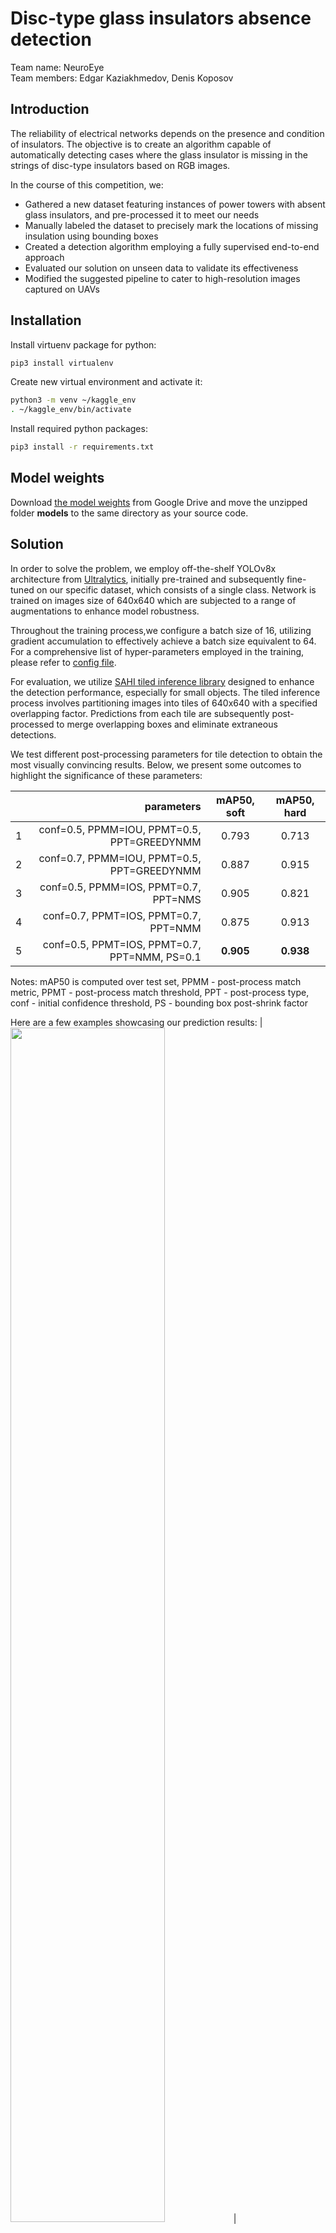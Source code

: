 # Disc-type glass insulators absence detection

Team name: NeuroEye  
Team members: Edgar Kaziakhmedov, Denis Koposov

## Introduction

The reliability of electrical networks depends on the presence and condition of insulators. The objective is to create an algorithm capable of automatically detecting cases where the glass insulator is missing in the strings of disc-type insulators based on RGB images.  

In the course of this competition, we:
* Gathered a new dataset featuring instances of power towers with absent glass insulators, and pre-processed it to meet our needs
* Manually labeled the dataset to precisely mark the locations of missing insulation using bounding boxes
* Created a detection algorithm employing a fully supervised end-to-end approach
* Evaluated our solution on unseen data to validate its effectiveness
* Modified the suggested pipeline to cater to high-resolution images captured on UAVs

## Installation

Install virtuenv package for python:
```sh
pip3 install virtualenv
```

Create new virtual environment and activate it:
```sh
python3 -m venv ~/kaggle_env
. ~/kaggle_env/bin/activate
```

Install required python packages:
```sh
pip3 install -r requirements.txt
```

## Model weights

Download [the model weights](https://drive.google.com/file/d/1gweLmrbDAfyAiRBXGQC2RS2wiYdlCJ3f/view?usp=sharing) from Google Drive and move the unzipped folder **models** to the same directory as your source code.

## Solution

In order to solve the problem, we employ off-the-shelf YOLOv8x architecture from [Ultralytics](https://docs.ultralytics.com/), initially pre-trained and subsequently fine-tuned on our specific dataset, which consists of a single class. Network is trained on images size of 640x640 which are subjected to a range of augmentations to enhance model robustness.  

Throughout the training process,we configure a batch size of 16, utilizing gradient accumulation to effectively achieve a batch size equivalent to 64. For a comprehensive list of hyper-parameters employed in the training, please refer to [config file](configs/train/yolov8x_adamw_best.yaml).  

For evaluation, we utilize [SAHI tiled inference library](https://docs.ultralytics.com/guides/sahi-tiled-inference/#introduction-to-sahi) designed to enhance the detection performance, especially for small objects. The tiled inference process involves partitioning images into tiles of 640x640 with a specified overlapping factor. Predictions from each tile are subsequently post-processed to merge overlapping boxes and eliminate extraneous detections.

We test different post-processing parameters for tile detection to obtain the most visually convincing results. Below, we present some outcomes to highlight the significance of these parameters:

|   | parameters | mAP50, soft | mAP50, hard |
|:-:|--:|:-:|:-:|
| 1 | conf=0.5, PPMM=IOU, PPMT=0.5, PPT=GREEDYNMM | 0.793 | 0.713 |
| 2 | conf=0.7, PPMM=IOU, PPMT=0.5, PPT=GREEDYNMM | 0.887 | 0.915 |
| 3 | conf=0.5, PPMM=IOS, PPMT=0.7, PPT=NMS | 0.905 | 0.821 |
| 4 | conf=0.7, PPMT=IOS, PPMT=0.7, PPT=NMM | 0.875 | 0.913 |
| 5 | conf=0.5, PPMT=IOS, PPMT=0.7, PPT=NMM, PS=0.1 | **0.905** | **0.938** |

Notes: mAP50 is computed over test set, PPMM - post-process match metric, PPMT - post-process match threshold, PPT - post-process type, conf - initial confidence threshold, PS - bounding box post-shrink factor

Here are a few examples showcasing our prediction results:
| <img src="./images/pred/DJI_0039_0.JPG" width=70% > | <img src="./images/pred/DJI_0097_0.JPG" width=70% > |
|:-:|:--:|
| <img src="./images/pred/DJI_0098_1.JPG" width=70% > | <img src="./images/pred/DJI_0103_0.JPG" width=70% > |

## Evaluation

To run prediction script on images located in DATA_DIR directory:

```sh
python3 main.py DATA_DIR
```

The script produces two folders: **predictions** and **submissions**. In the predictions folder, you'll find images with the generated predictions available for visual inspection. Meanwhile, the submissions folder contains a NeuroEye.csv file where predictions are exported in tabular format.

## Data collection

The most labor-intensive and crucial phase involves data collection. We compile images of faulty insulators from diverse sources, closely inspecting each one to ensure quality standards and manually adding annotations. For source #5, due to limited access to imagestock data, we expand the dataset by artificially introducing defects using the content-aware fill tool in Photoshop, it helps significantly increase source diversity. 

To prepare dataset for training, we divide all images into tiles of sizes 640x640, 1000x1000, and 1200x1200, ensuring each tile contains at least one object of interest. Finally, all tiles are resized to 640x640.  Additionally, to minimize false positives, we incorporate background images into the dataset. 

We summarize dataset information after pre-processing in the table below:

|   | dataset | images | examples |
|:-:|--:|:-:|:-:|
| 1 | [Broken-glass-insulator](https://universe.roboflow.com/deep-learning-wpmkc/broken-glass-insulator) | 49 | <img src="./images/52a3_jpg.rf.765d5a3259f26408e1ce6f029ba8ff45_0.JPG" width=40% > <img src="./images/8a2_jpg.rf.5f85bb3d046c3e6d991cd78ea76cea7c_0.JPG" width=40% > |
| 2 | [cach-dien-thuy](https://universe.roboflow.com/osu/cach-dien-thuy) + [su110kv_broken-sgwz3](https://universe.roboflow.com/osu/su110kv_broken-sgwz3) | 247 | <img src="./images/Su-kep-vo-10-2-_jpg.rf.eeb018c90db435a32bdb5ba5a67c218d.jpg" width=40% > <img src="./images/su110kv_vo-563-_jpg.rf.c38a29e984f82838ee795a6fbc6ffd6d.jpg" width=40% > |
| 3 | [insulator-defect-detection](https://datasetninja.com/insulator-defect-detection#download) | 23 | <img src="./images/150394_0.JPG" width=40% > <img src="./images/170128_1.JPG" width=40% > |
| 4 | Testing data (only first 36 images) | 55 | <img src="./images/DJI_0036_1.JPG" width=40% > <img src="./images/DJI_0057_1.JPG" width=40% > |
| 5 | ShutterStock.com | 50 | <img src="./images/shutterstock_2386826569_0_3.jpg" width=40% > <img src="./images/shutterstock_2388648951_0_7.jpg" width=40% > |
| 6 | Searching with Yandex/Google | 23 | <img src="./images/0007_0.JPG" width=40% > <img src="./images/0009_0.JPG" width=40% > |
| 7 | Images of Moscow power lines | 355 | <img src="./images/IMG_1826_0.JPG" width=40% > <img src="./images/IMG_20231223_133500_0.JPG" width=40% > |
|   | Total | **802** | |

After consolidating the data, we perform a shuffle of the images and then proceed to split them into an 80/20 ratio for training and validation, respectively. Notably, we designate the most recent testing set from Kaggle as our independent test set — distinct from the one detailed in the table above. This dataset is available for download [from Google Drive](https://drive.google.com/file/d/1-_A4Oi-Hg6dT4y6uSZLk7ey-zfJKPOVm/view?usp=sharing).

We acknowledge a limitation in the dataset. Primarily composed of images captured from a bottom-up perspective, it may not seamlessly generalize to top-down angles typically encountered in UAV imagery.